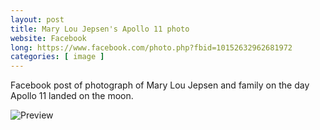 ```yaml
---
layout: post
title: Mary Lou Jepsen's Apollo 11 photo
website: Facebook
long: https://www.facebook.com/photo.php?fbid=10152632962681972
categories: [ image ]
---
```

Facebook post of photograph of Mary Lou Jepsen and family on the day Apollo 11
landed on the moon.

<img src="preview/{{ page.slug }}.png" class="preview" alt="Preview">